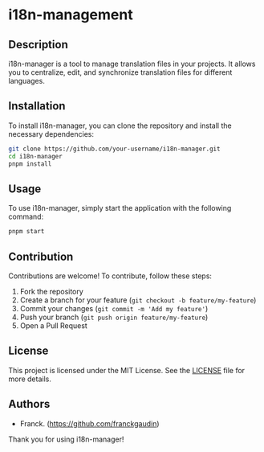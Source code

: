 # i18n-management

## Description
i18n-manager is a tool to manage translation files in your projects. It allows you to centralize, edit, and synchronize translation files for different languages.

## Installation
To install i18n-manager, you can clone the repository and install the necessary dependencies:

```bash
git clone https://github.com/your-username/i18n-manager.git
cd i18n-manager
pnpm install
```

## Usage
To use i18n-manager, simply start the application with the following command:

```bash
pnpm start
```

## Contribution
Contributions are welcome! To contribute, follow these steps:

1. Fork the repository
2. Create a branch for your feature (`git checkout -b feature/my-feature`)
3. Commit your changes (`git commit -m 'Add my feature'`)
4. Push your branch (`git push origin feature/my-feature`)
5. Open a Pull Request

## License
This project is licensed under the MIT License. See the [LICENSE](LICENSE) file for more details.

## Authors
- Franck. (https://github.com/franckgaudin)

Thank you for using i18n-manager!